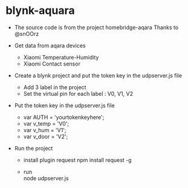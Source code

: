 # blynk-aquara

- The source code is from the project homebridge-aqara
  Thanks to @snOOrz

- Get data from aqara devices 
  + Xiaomi Temperature-Humidity
  + Xiaomi Contact sensor

- Create a blynk project and put the token key in the udpserver.js file
  + Add 3 label in the project
  + Set the virtual pin for each label : V0, V1, V2
                                
- Put the token key in the udpserver.js file
  + var AUTH = 'yourtokenkeyhere';
  + var v_temp = 'V0';
  + var v_hum = 'V1';
  + var v_door = 'V2';

- Run the project
  + install plugin request
    npm install request -g 
  
  + run  
    node udpserver.js
